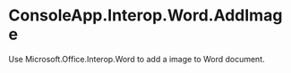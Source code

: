# ConsoleApp.Interop.Word.AddImage

Use Microsoft.Office.Interop.Word to add a image to Word document.

